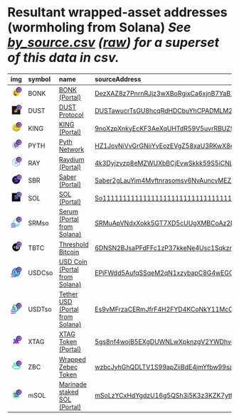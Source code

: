
Resultant wrapped-asset addresses (wormholing from Solana)
_See [by_source.csv](by_source.csv) ([raw](https://raw.githubusercontent.com/xlabs/portal-bridge-ui/main/apps/token-list/main/content/by_source.csv)) for a superset of this data in csv._
=========================================================================
  
| img                                                                                                           | symbol   | name                                                                              | sourceAddress                                                                                                           | ethAddress                                                                                                            |   ethDecimals | ethMarkets                                                         | terraAddress                                                                                                                               |   terraDecimals | terraMarkets   | bscAddress                                                                                                           |   bscDecimals | bscMarkets                                      | maticAddress                                                                                                             |   maticDecimals | maticMarkets                                                              | avaxAddress                                                                                                           |   avaxDecimals | avaxMarkets   | oasisAddress                                                                                                                     |   oasisDecimals | oasisMarkets   | algorandAddress   | algorandDecimals   | algorandMarkets   | auroraAddress                                                                                                           |   auroraDecimals | auroraMarkets   | ftmAddress                                                                                                           |   ftmDecimals | ftmMarkets   | karuraAddress   | karuraDecimals   | karuraMarkets   | acalaAddress   | acalaDecimals   | acalaMarkets   | klaytnAddress   | klaytnDecimals   | klaytnMarkets   | celoAddress   | celoDecimals   | celoMarkets   | nearAddress   | nearDecimals   | nearMarkets   | moonbeamAddress   | moonbeamDecimals   | moonbeamMarkets   | terra2Address                                                                                                                                                           |   terra2Decimals | terra2Markets   | injectiveAddress                                                                                                                    |   injectiveDecimals | injectiveMarkets               | suiAddress   | suiDecimals   | suiMarkets   | aptosAddress                                                                                                                                                                     |   aptosDecimals | aptosMarkets   | arbitrumAddress                                                                                                       |   arbitrumDecimals | arbitrumMarkets                                                    | optimismAddress                                                                                                                   |   optimismDecimals | optimismMarkets                                                    | xplaAddress   | xplaDecimals   | xplaMarkets   | baseAddress                                                                                                            |   baseDecimals | baseMarkets                                                        | symbol   |
|:--------------------------------------------------------------------------------------------------------------|:---------|:----------------------------------------------------------------------------------|:------------------------------------------------------------------------------------------------------------------------|:----------------------------------------------------------------------------------------------------------------------|--------------:|:-------------------------------------------------------------------|:-------------------------------------------------------------------------------------------------------------------------------------------|----------------:|:---------------|:---------------------------------------------------------------------------------------------------------------------|--------------:|:------------------------------------------------|:-------------------------------------------------------------------------------------------------------------------------|----------------:|:--------------------------------------------------------------------------|:----------------------------------------------------------------------------------------------------------------------|---------------:|:--------------|:---------------------------------------------------------------------------------------------------------------------------------|----------------:|:---------------|:------------------|:-------------------|:------------------|:------------------------------------------------------------------------------------------------------------------------|-----------------:|:----------------|:---------------------------------------------------------------------------------------------------------------------|--------------:|:-------------|:----------------|:-----------------|:----------------|:---------------|:----------------|:---------------|:----------------|:-----------------|:----------------|:--------------|:---------------|:--------------|:--------------|:---------------|:--------------|:------------------|:-------------------|:------------------|:------------------------------------------------------------------------------------------------------------------------------------------------------------------------|-----------------:|:----------------|:------------------------------------------------------------------------------------------------------------------------------------|--------------------:|:-------------------------------|:-------------|:--------------|:-------------|:---------------------------------------------------------------------------------------------------------------------------------------------------------------------------------|----------------:|:---------------|:----------------------------------------------------------------------------------------------------------------------|-------------------:|:-------------------------------------------------------------------|:----------------------------------------------------------------------------------------------------------------------------------|-------------------:|:-------------------------------------------------------------------|:--------------|:---------------|:--------------|:-----------------------------------------------------------------------------------------------------------------------|---------------:|:-------------------------------------------------------------------|:-----------------|
| ![BONK](https://raw.githubusercontent.com/xlabs/portal-bridge-ui/main/apps/token-list/assets/BONK_wh.png)     | BONK     | [BONK (Portal)](http://coingecko.com/en/coins/bonk)                               | [DezXAZ8z7PnrnRJjz3wXBoRgixCa6xjnB7YaB1pPB263](https://solscan.io/address/DezXAZ8z7PnrnRJjz3wXBoRgixCa6xjnB7YaB1pPB263) | [0x1151CB3d861920e07a38e03eEAd12C32178567F6](https://etherscan.io/address/0x1151CB3d861920e07a38e03eEAd12C32178567F6) |             5 | [uniswap](https://app.uniswap.org/), [curve](https://curve.fi/)    |                                                                                                                                            |             nan |                | [0xA697e272a73744b343528C3Bc4702F2565b2F422](https://bscscan.com/address/0xA697e272a73744b343528C3Bc4702F2565b2F422) |             5 | [pancakeswap](https://pancakeswap.finance/swap) | [0xe5B49820e5A1063F6F4DdF851327b5E8B2301048](https://polygonscan.com/address/0xe5B49820e5A1063F6F4DdF851327b5E8B2301048) |               5 | [quickswap](https://quickswap.exchange/), [sushi](https://app.sushi.com/) |                                                                                                                       |            nan |               |                                                                                                                                  |             nan |                |                   |                    |                   |                                                                                                                         |              nan |                 |                                                                                                                      |           nan |              |                 |                  |                 |                |                 |                |                 |                  |                 |               |                |               |               |                |               |                   |                    |                   |                                                                                                                                                                         |              nan |                 | [inj14rry9q6dym3dgcwzq79yay0e9azdz55jr465ch](https://explorer.injective.network/address/inj14rry9q6dym3dgcwzq79yay0e9azdz55jr465ch) |                   5 | [helix](https://helixapp.com/) |              |               |              | [0x2a90fae71afc7460ee42b20ee49a9c9b29272905ad71fef92fbd8b3905a24b56](https://explorer.aptoslabs.com//address/0x2a90fae71afc7460ee42b20ee49a9c9b29272905ad71fef92fbd8b3905a24b56) |               5 |                | [0x09199d9a5f4448d0848e4395d065e1ad9c4a1f74](https://arbiscan.io//address/0x09199d9a5f4448d0848e4395d065e1ad9c4a1f74) |                  5 | [uniswap](https://app.uniswap.org/)                                |                                                                                                                                   |                nan |                                                                    |               |                |               |                                                                                                                        |            nan |                                                                    | BONK             |
| ![DUST](https://raw.githubusercontent.com/xlabs/portal-bridge-ui/main/apps/token-list/assets/DUST_wh.png)     | DUST     | [DUST Protocol](http://coingecko.com/en/coins/dust-token)                         | [DUSTawucrTsGU8hcqRdHDCbuYhCPADMLM2VcCb8VnFnQ](https://solscan.io/address/DUSTawucrTsGU8hcqRdHDCbuYhCPADMLM2VcCb8VnFnQ) | [0xb5b1b659da79a2507c27aad509f15b4874edc0cc](https://etherscan.io/address/0xb5b1b659da79a2507c27aad509f15b4874edc0cc) |             9 |                                                                    |                                                                                                                                            |             nan |                |                                                                                                                      |           nan |                                                 | [0x4987a49c253c38b3259092e9aac10ec0c7ef7542](https://polygonscan.com/address/0x4987a49c253c38b3259092e9aac10ec0c7ef7542) |               9 |                                                                           |                                                                                                                       |            nan |               |                                                                                                                                  |             nan |                |                   |                    |                   |                                                                                                                         |              nan |                 |                                                                                                                      |           nan |              |                 |                  |                 |                |                 |                |                 |                  |                 |               |                |               |               |                |               |                   |                    |                   |                                                                                                                                                                         |              nan |                 |                                                                                                                                     |                 nan |                                |              |               |              |                                                                                                                                                                                  |             nan |                |                                                                                                                       |                nan |                                                                    |                                                                                                                                   |                nan |                                                                    |               |                |               |                                                                                                                        |            nan |                                                                    | DUST             |
| ![KING](https://raw.githubusercontent.com/xlabs/portal-bridge-ui/main/apps/token-list/assets/KING_wh.png)     | KING     | [KING (Portal)](http://coingecko.com/en/coins/king)                               | [9noXzpXnkyEcKF3AeXqUHTdR59V5uvrRBUZ9bwfQwxeq](https://solscan.io/address/9noXzpXnkyEcKF3AeXqUHTdR59V5uvrRBUZ9bwfQwxeq) | [0xE28027c99C7746fFb56B0113e5d9708aC86fAE8f](https://etherscan.io/address/0xE28027c99C7746fFb56B0113e5d9708aC86fAE8f) |             9 | [uniswap](https://app.uniswap.org/)                                |                                                                                                                                            |             nan |                |                                                                                                                      |           nan |                                                 |                                                                                                                          |             nan |                                                                           |                                                                                                                       |            nan |               |                                                                                                                                  |             nan |                |                   |                    |                   |                                                                                                                         |              nan |                 |                                                                                                                      |           nan |              |                 |                  |                 |                |                 |                |                 |                  |                 |               |                |               |               |                |               |                   |                    |                   |                                                                                                                                                                         |              nan |                 |                                                                                                                                     |                 nan |                                |              |               |              |                                                                                                                                                                                  |             nan |                |                                                                                                                       |                nan |                                                                    |                                                                                                                                   |                nan |                                                                    |               |                |               |                                                                                                                        |            nan |                                                                    | KING             |
| ![PYTH](https://raw.githubusercontent.com/xlabs/portal-bridge-ui/main/apps/token-list/assets/PYTH_wh.png)     | PYTH     | [Pyth Network](http://coingecko.com/en/coins/pyth-network)                        | [HZ1JovNiVvGrGNiiYvEozEVgZ58xaU3RKwX8eACQBCt3](https://solscan.io/address/HZ1JovNiVvGrGNiiYvEozEVgZ58xaU3RKwX8eACQBCt3) |                                                                                                                       |           nan |                                                                    |                                                                                                                                            |             nan |                |                                                                                                                      |           nan |                                                 |                                                                                                                          |             nan |                                                                           |                                                                                                                       |            nan |               |                                                                                                                                  |             nan |                |                   |                    |                   |                                                                                                                         |              nan |                 |                                                                                                                      |           nan |              |                 |                  |                 |                |                 |                |                 |                  |                 |               |                |               |               |                |               |                   |                    |                   |                                                                                                                                                                         |              nan |                 |                                                                                                                                     |                 nan |                                |              |               |              |                                                                                                                                                                                  |             nan |                |                                                                                                                       |                nan |                                                                    |                                                                                                                                   |                nan |                                                                    |               |                |               |                                                                                                                        |            nan |                                                                    | PYTH             |
| ![RAY](https://raw.githubusercontent.com/xlabs/portal-bridge-ui/main/apps/token-list/assets/RAY_wh.png)       | RAY      | [Raydium (Portal)](http://coingecko.com/en/coins/raydium)                         | [4k3Dyjzvzp8eMZWUXbBCjEvwSkkk59S5iCNLY3QrkX6R](https://solscan.io/address/4k3Dyjzvzp8eMZWUXbBCjEvwSkkk59S5iCNLY3QrkX6R) | [0xE617dd80c621a5072bD8cBa65E9d76c07327004d](https://etherscan.io/address/0xE617dd80c621a5072bD8cBa65E9d76c07327004d) |             6 |                                                                    | [terra1ht5sepn28z999jx33sdduuxm9acthad507jg9q](https://finder.terra.money/columbus-5/address/terra1ht5sepn28z999jx33sdduuxm9acthad507jg9q) |               6 |                | [0x13b6A55662f6591f8B8408Af1C73B017E32eEdB8](https://bscscan.com/address/0x13b6A55662f6591f8B8408Af1C73B017E32eEdB8) |             6 |                                                 |                                                                                                                          |             nan |                                                                           |                                                                                                                       |            nan |               |                                                                                                                                  |             nan |                |                   |                    |                   |                                                                                                                         |              nan |                 |                                                                                                                      |           nan |              |                 |                  |                 |                |                 |                |                 |                  |                 |               |                |               |               |                |               |                   |                    |                   |                                                                                                                                                                         |              nan |                 |                                                                                                                                     |                 nan |                                |              |               |              |                                                                                                                                                                                  |             nan |                |                                                                                                                       |                nan |                                                                    |                                                                                                                                   |                nan |                                                                    |               |                |               |                                                                                                                        |            nan |                                                                    | RAY              |
| ![SBR](https://raw.githubusercontent.com/xlabs/portal-bridge-ui/main/apps/token-list/assets/SBR_wh.png)       | SBR      | [Saber (Portal)](http://coingecko.com/en/coins/saber)                             | [Saber2gLauYim4Mvftnrasomsv6NvAuncvMEZwcLpD1](https://solscan.io/address/Saber2gLauYim4Mvftnrasomsv6NvAuncvMEZwcLpD1)   |                                                                                                                       |           nan |                                                                    | [terra17h82zsq6q8x5tsgm5ugcx4gytw3axguvzt4pkc](https://finder.terra.money/columbus-5/address/terra17h82zsq6q8x5tsgm5ugcx4gytw3axguvzt4pkc) |               6 |                | [0x75344E5693ed5ecAdF4f292fFeb866c2cF8afCF1](https://bscscan.com/address/0x75344E5693ed5ecAdF4f292fFeb866c2cF8afCF1) |             6 |                                                 |                                                                                                                          |             nan |                                                                           |                                                                                                                       |            nan |               |                                                                                                                                  |             nan |                |                   |                    |                   |                                                                                                                         |              nan |                 |                                                                                                                      |           nan |              |                 |                  |                 |                |                 |                |                 |                  |                 |               |                |               |               |                |               |                   |                    |                   |                                                                                                                                                                         |              nan |                 |                                                                                                                                     |                 nan |                                |              |               |              |                                                                                                                                                                                  |             nan |                |                                                                                                                       |                nan |                                                                    |                                                                                                                                   |                nan |                                                                    |               |                |               |                                                                                                                        |            nan |                                                                    | SBR              |
| ![SOL](https://raw.githubusercontent.com/xlabs/portal-bridge-ui/main/apps/token-list/assets/SOL_wh.png)       | SOL      | [SOL (Portal)](http://coingecko.com/en/coins/solana)                              | [So11111111111111111111111111111111111111112](https://solscan.io/address/So11111111111111111111111111111111111111112)   | [0xD31a59c85aE9D8edEFeC411D448f90841571b89c](https://etherscan.io/address/0xD31a59c85aE9D8edEFeC411D448f90841571b89c) |             9 | [uniswap](https://app.uniswap.org/)                                | [terra190tqwgqx7s8qrknz6kckct7v607cu068gfujpk](https://finder.terra.money/columbus-5/address/terra190tqwgqx7s8qrknz6kckct7v607cu068gfujpk) |               8 |                | [0xfA54fF1a158B5189Ebba6ae130CEd6bbd3aEA76e](https://bscscan.com/address/0xfA54fF1a158B5189Ebba6ae130CEd6bbd3aEA76e) |             9 |                                                 | [0xd93f7e271cb87c23aaa73edc008a79646d1f9912](https://polygonscan.com/address/0xd93f7e271cb87c23aaa73edc008a79646d1f9912) |               9 |                                                                           | [0xFE6B19286885a4F7F55AdAD09C3Cd1f906D2478F](https://snowtrace.io/address/0xFE6B19286885a4F7F55AdAD09C3Cd1f906D2478F) |              9 |               | [0xd17dDAC91670274F7ba1590a06EcA0f2FD2b12bc](https://explorer.oasis.updev.si/address/0xd17dDAC91670274F7ba1590a06EcA0f2FD2b12bc) |               9 |                |                   |                    |                   |                                                                                                                         |              nan |                 | [0xd99021C2A33e4Cf243010539c9e9b7c52E0236c1](https://ftmscan.com/address/0xd99021C2A33e4Cf243010539c9e9b7c52E0236c1) |             9 |              |                 |                  |                 |                |                 |                |                 |                  |                 |               |                |               |               |                |               |                   |                    |                   | [terra1ctelwayk6t2zu30a8v9kdg3u2gr0slpjdfny5pjp7m3tuquk32ysugyjdg](https://finder.terra.money/address/terra1ctelwayk6t2zu30a8v9kdg3u2gr0slpjdfny5pjp7m3tuquk32ysugyjdg) |                8 |                 | [inj1sthrn5ep8ls5vzz8f9gp89khhmedahhdkqa8z3](https://explorer.injective.network/address/inj1sthrn5ep8ls5vzz8f9gp89khhmedahhdkqa8z3) |                   8 | [helix](https://helixapp.com/) |              |               |              |                                                                                                                                                                                  |             nan |                |                                                                                                                       |                nan |                                                                    |                                                                                                                                   |                nan |                                                                    |               |                |               |                                                                                                                        |            nan |                                                                    | SOL              |
| ![SRMso](https://raw.githubusercontent.com/xlabs/portal-bridge-ui/main/apps/token-list/assets/SRMso_wh.png)   | SRMso    | [Serum (Portal from Solana)](http://coingecko.com/en/coins/serum)                 | [SRMuApVNdxXokk5GT7XD5cUUgXMBCoAz2LHeuAoKWRt](https://solscan.io/address/SRMuApVNdxXokk5GT7XD5cUUgXMBCoAz2LHeuAoKWRt)   | [0xE3ADAA4fb7c92AB833Ee08B3561D9c434aA2A3eE](https://etherscan.io/address/0xE3ADAA4fb7c92AB833Ee08B3561D9c434aA2A3eE) |             6 |                                                                    | [terra1dkam9wd5yvaswv4yq3n2aqd4wm5j8n82qc0c7c](https://finder.terra.money/columbus-5/address/terra1dkam9wd5yvaswv4yq3n2aqd4wm5j8n82qc0c7c) |               6 |                | [0x12BeffdCEcb547640DC30e1495E4B9cdc21922b4](https://bscscan.com/address/0x12BeffdCEcb547640DC30e1495E4B9cdc21922b4) |             6 |                                                 |                                                                                                                          |             nan |                                                                           |                                                                                                                       |            nan |               |                                                                                                                                  |             nan |                |                   |                    |                   |                                                                                                                         |              nan |                 |                                                                                                                      |           nan |              |                 |                  |                 |                |                 |                |                 |                  |                 |               |                |               |               |                |               |                   |                    |                   |                                                                                                                                                                         |              nan |                 |                                                                                                                                     |                 nan |                                |              |               |              |                                                                                                                                                                                  |             nan |                |                                                                                                                       |                nan |                                                                    |                                                                                                                                   |                nan |                                                                    |               |                |               |                                                                                                                        |            nan |                                                                    | SRMso            |
| ![TBTC](https://raw.githubusercontent.com/xlabs/portal-bridge-ui/main/apps/token-list/assets/TBTC_wh.png)     | TBTC     | [Threshold Bitcoin](http://coingecko.com/en/coins/tbtc)                           | [6DNSN2BJsaPFdFFc1zP37kkeNe4Usc1Sqkzr9C9vPWcU](https://solscan.io/address/6DNSN2BJsaPFdFFc1zP37kkeNe4Usc1Sqkzr9C9vPWcU) | [0x18084fbA666a33d37592fA2633fD49a74DD93a88](https://etherscan.io/address/0x18084fbA666a33d37592fA2633fD49a74DD93a88) |             8 | [threshold network](https://dashboard.threshold.network/TBTC/mint) |                                                                                                                                            |             nan |                |                                                                                                                      |           nan |                                                 | [0x236aa50979D5f3De3Bd1Eeb40E81137F22ab794b](https://polygonscan.com/address/0x236aa50979D5f3De3Bd1Eeb40E81137F22ab794b) |               8 | [threshold network](https://dashboard.threshold.network/TBTC/mint)        |                                                                                                                       |            nan |               |                                                                                                                                  |             nan |                |                   |                    |                   |                                                                                                                         |              nan |                 |                                                                                                                      |           nan |              |                 |                  |                 |                |                 |                |                 |                  |                 |               |                |               |               |                |               |                   |                    |                   |                                                                                                                                                                         |              nan |                 |                                                                                                                                     |                 nan |                                |              |               |              |                                                                                                                                                                                  |             nan |                | [0x6c84a8f1c29108F47a79964b5Fe888D4f4D0dE40](https://arbiscan.io//address/0x6c84a8f1c29108F47a79964b5Fe888D4f4D0dE40) |                  8 | [threshold network](https://dashboard.threshold.network/TBTC/mint) | [0x6c84a8f1c29108F47a79964b5Fe888D4f4D0dE40](https://optimistic.etherscan.io//address/0x6c84a8f1c29108F47a79964b5Fe888D4f4D0dE40) |                  8 | [threshold network](https://dashboard.threshold.network/TBTC/mint) |               |                |               | [0x236aa50979D5f3De3Bd1Eeb40E81137F22ab794b](https://basescan.org//address/0x236aa50979D5f3De3Bd1Eeb40E81137F22ab794b) |              8 | [threshold network](https://dashboard.threshold.network/TBTC/mint) | TBTC             |
| ![USDCso](https://raw.githubusercontent.com/xlabs/portal-bridge-ui/main/apps/token-list/assets/USDCso_wh.png) | USDCso   | [USD Coin (Portal from Solana)](http://coingecko.com/en/coins/usd-coin)           | [EPjFWdd5AufqSSqeM2qN1xzybapC8G4wEGGkZwyTDt1v](https://solscan.io/address/EPjFWdd5AufqSSqeM2qN1xzybapC8G4wEGGkZwyTDt1v) | [0x41f7B8b9b897276b7AAE926a9016935280b44E97](https://etherscan.io/address/0x41f7B8b9b897276b7AAE926a9016935280b44E97) |             6 | [uniswap](https://app.uniswap.org/)                                | [terra1e6mq63y64zcxz8xyu5van4tgkhemj3r86yvgu4](https://finder.terra.money/columbus-5/address/terra1e6mq63y64zcxz8xyu5van4tgkhemj3r86yvgu4) |               6 |                | [0x91Ca579B0D47E5cfD5D0862c21D5659d39C8eCf0](https://bscscan.com/address/0x91Ca579B0D47E5cfD5D0862c21D5659d39C8eCf0) |             6 |                                                 | [0x576cf361711cd940cd9c397bb98c4c896cbd38de](https://polygonscan.com/address/0x576cf361711cd940cd9c397bb98c4c896cbd38de) |               6 |                                                                           | [0x0950Fc1AD509358dAeaD5eB8020a3c7d8b43b9DA](https://snowtrace.io/address/0x0950Fc1AD509358dAeaD5eB8020a3c7d8b43b9DA) |              6 |               | [0x1d1149a53deB36F2836Ae7877c9176413aDfA4A8](https://explorer.oasis.updev.si/address/0x1d1149a53deB36F2836Ae7877c9176413aDfA4A8) |               6 |                |                   |                    |                   | [0xDd1DaFedeBa5F9851C4F4a2876E0f3aF3c774B1A](https://aurorascan.dev/address/0xDd1DaFedeBa5F9851C4F4a2876E0f3aF3c774B1A) |                6 |                 | [0xb8398DA4FB3BC4306B9D9d9d13d9573e7d0E299f](https://ftmscan.com/address/0xb8398DA4FB3BC4306B9D9d9d13d9573e7d0E299f) |             6 |              |                 |                  |                 |                |                 |                |                 |                  |                 |               |                |               |               |                |               |                   |                    |                   |                                                                                                                                                                         |              nan |                 |                                                                                                                                     |                 nan |                                |              |               |              |                                                                                                                                                                                  |             nan |                |                                                                                                                       |                nan |                                                                    |                                                                                                                                   |                nan |                                                                    |               |                |               |                                                                                                                        |            nan |                                                                    | USDCso           |
| ![USDTso](https://raw.githubusercontent.com/xlabs/portal-bridge-ui/main/apps/token-list/assets/USDTso_wh.png) | USDTso   | [Tether USD (Portal from Solana)](http://coingecko.com/en/coins/tether)           | [Es9vMFrzaCERmJfrF4H2FYD4KCoNkY11McCe8BenwNYB](https://solscan.io/address/Es9vMFrzaCERmJfrF4H2FYD4KCoNkY11McCe8BenwNYB) | [0x1CDD2EaB61112697626F7b4bB0e23Da4FeBF7B7C](https://etherscan.io/address/0x1CDD2EaB61112697626F7b4bB0e23Da4FeBF7B7C) |             6 |                                                                    | [terra1hd9n65snaluvf7en0p4hqzse9eqecejz2k8rl5](https://finder.terra.money/columbus-5/address/terra1hd9n65snaluvf7en0p4hqzse9eqecejz2k8rl5) |               6 |                | [0x49d5cC521F75e13fa8eb4E89E9D381352C897c96](https://bscscan.com/address/0x49d5cC521F75e13fa8eb4E89E9D381352C897c96) |             6 |                                                 | [0x3553f861dec0257bada9f8ed268bf0d74e45e89c](https://polygonscan.com/address/0x3553f861dec0257bada9f8ed268bf0d74e45e89c) |               6 |                                                                           | [0xF0FF231e3F1A50F83136717f287ADAB862f89431](https://snowtrace.io/address/0xF0FF231e3F1A50F83136717f287ADAB862f89431) |              6 |               | [0x24285C5232ce3858F00bacb950Cae1f59d1b2704](https://explorer.oasis.updev.si/address/0x24285C5232ce3858F00bacb950Cae1f59d1b2704) |               6 |                |                   |                    |                   | [0xd80890AFDBd7148456D8Ee358eF9127F0F8c7faf](https://aurorascan.dev/address/0xd80890AFDBd7148456D8Ee358eF9127F0F8c7faf) |                6 |                 |                                                                                                                      |           nan |              |                 |                  |                 |                |                 |                |                 |                  |                 |               |                |               |               |                |               |                   |                    |                   |                                                                                                                                                                         |              nan |                 |                                                                                                                                     |                 nan |                                |              |               |              |                                                                                                                                                                                  |             nan |                |                                                                                                                       |                nan |                                                                    |                                                                                                                                   |                nan |                                                                    |               |                |               |                                                                                                                        |            nan |                                                                    | USDTso           |
| ![XTAG](https://raw.githubusercontent.com/xlabs/portal-bridge-ui/main/apps/token-list/assets/XTAG_wh.png)     | XTAG     | [XTAG Token (Portal)](http://coingecko.com/en/coins/xhashtag)                     | [5gs8nf4wojB5EXgDUWNLwXpknzgV2YWDhveAeBZpVLbp](https://solscan.io/address/5gs8nf4wojB5EXgDUWNLwXpknzgV2YWDhveAeBZpVLbp) |                                                                                                                       |           nan |                                                                    |                                                                                                                                            |             nan |                |                                                                                                                      |           nan |                                                 |                                                                                                                          |             nan |                                                                           | [0xa608d79c5f695c0d4c0e773a4938b57e18e0fc57](https://snowtrace.io/address/0xa608d79c5f695c0d4c0e773a4938b57e18e0fc57) |              6 |               |                                                                                                                                  |             nan |                |                   |                    |                   |                                                                                                                         |              nan |                 |                                                                                                                      |           nan |              |                 |                  |                 |                |                 |                |                 |                  |                 |               |                |               |               |                |               |                   |                    |                   |                                                                                                                                                                         |              nan |                 |                                                                                                                                     |                 nan |                                |              |               |              |                                                                                                                                                                                  |             nan |                |                                                                                                                       |                nan |                                                                    |                                                                                                                                   |                nan |                                                                    |               |                |               |                                                                                                                        |            nan |                                                                    | XTAG             |
| ![ZBC](https://raw.githubusercontent.com/xlabs/portal-bridge-ui/main/apps/token-list/assets/ZBC_wh.png)       | ZBC      | [Wrapped Zebec Token](http://coingecko.com/en/coins/zebec-protocol)               | [wzbcJyhGhQDLTV1S99apZiiBdE4jmYfbw99saMMdP59](https://solscan.io/address/wzbcJyhGhQDLTV1S99apZiiBdE4jmYfbw99saMMdP59)   |                                                                                                                       |           nan |                                                                    |                                                                                                                                            |             nan |                | [0x37a56cdcd83dce2868f721de58cb3830c44c6303](https://bscscan.com/address/0x37a56cdcd83dce2868f721de58cb3830c44c6303) |             9 | [pancakeswap](https://pancakeswap.finance/swap) |                                                                                                                          |             nan |                                                                           |                                                                                                                       |            nan |               |                                                                                                                                  |             nan |                |                   |                    |                   |                                                                                                                         |              nan |                 |                                                                                                                      |           nan |              |                 |                  |                 |                |                 |                |                 |                  |                 |               |                |               |               |                |               |                   |                    |                   |                                                                                                                                                                         |              nan |                 |                                                                                                                                     |                 nan |                                |              |               |              |                                                                                                                                                                                  |             nan |                |                                                                                                                       |                nan |                                                                    |                                                                                                                                   |                nan |                                                                    |               |                |               |                                                                                                                        |            nan |                                                                    | ZBC              |
| ![mSOL](https://raw.githubusercontent.com/xlabs/portal-bridge-ui/main/apps/token-list/assets/mSOL_wh.png)     | mSOL     | [Marinade staked SOL (Portal)](http://coingecko.com/en/coins/marinade-staked-sol) | [mSoLzYCxHdYgdzU16g5QSh3i5K3z3KZK7ytfqcJm7So](https://solscan.io/address/mSoLzYCxHdYgdzU16g5QSh3i5K3z3KZK7ytfqcJm7So)   | [0x756bFb452cFE36A5Bc82e4F5f4261A89a18c242b](https://etherscan.io/address/0x756bFb452cFE36A5Bc82e4F5f4261A89a18c242b) |             9 |                                                                    | [terra1qvlpf2v0zmru3gtex40sqq02wxp39x3cjh359y](https://finder.terra.money/columbus-5/address/terra1qvlpf2v0zmru3gtex40sqq02wxp39x3cjh359y) |               8 |                |                                                                                                                      |           nan |                                                 |                                                                                                                          |             nan |                                                                           |                                                                                                                       |            nan |               | [0x5E11A4f64D3B9fA042dB9e1AA918F735038FdfD8](https://explorer.oasis.updev.si/address/0x5E11A4f64D3B9fA042dB9e1AA918F735038FdfD8) |               9 |                |                   |                    |                   |                                                                                                                         |              nan |                 |                                                                                                                      |           nan |              |                 |                  |                 |                |                 |                |                 |                  |                 |               |                |               |               |                |               |                   |                    |                   |                                                                                                                                                                         |              nan |                 |                                                                                                                                     |                 nan |                                |              |               |              |                                                                                                                                                                                  |             nan |                |                                                                                                                       |                nan |                                                                    |                                                                                                                                   |                nan |                                                                    |               |                |               |                                                                                                                        |            nan |                                                                    | mSOL             |